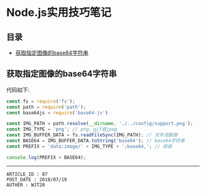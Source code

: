 
# Node.js实用技巧笔记 #

## 目录 ##

- [获取指定图像的base64字符串](#href1)

## <a name="href1">获取指定图像的base64字符串</a> ##

代码如下:

```js
const fs = require('fs');
const path = require('path');
const base64js = require('base64-js')

const IMG_PATH = path.resolve(__dirname, './../config/support.png');
const IMG_TYPE = 'png'; // png、gif或jpeg
const IMG_BUFFER_DATA = fs.readFileSync(IMG_PATH); // 文件流数据
const BASE64 = IMG_BUFFER_DATA.toString('base64'); // base64字符串
const PREFIX = 'data:image/' + IMG_TYPE + ';base64,'; // 前缀

console.log(PREFIX + BASE64);
```

---

```
ARTICLE_ID : 87
POST_DATE : 2018/07/19
AUTHER : WJT20
```
